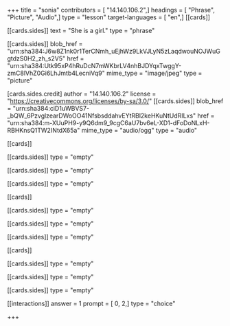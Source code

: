 +++
title = "sonia"
contributors = [ "14.140.106.2",]
headings = [ "Phrase", "Picture", "Audio",]
type = "lesson"
target-languages = [ "en",]
[[cards]]

[[cards.sides]]
text = "She is a girl."
type = "phrase"

[[cards.sides]]
blob_href = "urn:sha384:J6w8Z1nk0r1TerCNmh_uEjhWz9LkVJLyN5zLaqdwouNOJWuGgtdzS0H2_zh_s2V5"
href = "urn:sha384:Utk95xP4hRuDcN7mWKbrLV4nhBJDYqxTwggY-zmC8lVhZ0Gi6LhJmtb4LecniVq9"
mime_type = "image/jpeg"
type = "picture"

[cards.sides.credit]
author = "14.140.106.2"
license = "https://creativecommons.org/licenses/by-sa/3.0/"
[[cards.sides]]
blob_href = "urn:sha384:ciD1uWBVS7-_bQW_6PzvglzearDWoOO41NfsbsddahvEYtRBl2keHKuNtUdRILxs"
href = "urn:sha384:m-XUuPH9-y9Q6dm9_9cgC6aU7bv6eL-XD1-dFoDoNLxH-RBHKnsQ1TW2INtdX65a"
mime_type = "audio/ogg"
type = "audio"

[[cards]]

[[cards.sides]]
type = "empty"

[[cards.sides]]
type = "empty"

[[cards.sides]]
type = "empty"

[[cards]]

[[cards.sides]]
type = "empty"

[[cards.sides]]
type = "empty"

[[cards.sides]]
type = "empty"

[[cards]]

[[cards.sides]]
type = "empty"

[[cards.sides]]
type = "empty"

[[cards.sides]]
type = "empty"

[[interactions]]
answer = 1
prompt = [ 0, 2,]
type = "choice"

+++
